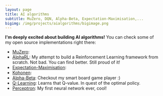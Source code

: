 ```yaml
---
layout: page
title: AI algorithms
subtitle: MuZero, DQN, Alpha-Beta, Expectation-Maximisation,...
bigimg: /img/projects/aialgorithms/bigimage.png
---
```


**I'm deeply excited about building AI algorithms!**
You can check some of my open source implementations right there:
- [MuZero](): 
- [AlphaRL](): My attempt to build a Reinforcement Learning framework from scratch. Not bad. You can find better. Still proud of it!
- [Expectation-Maximisation]():
- [Kohonen](): 
- [Alpha-Beta](): Checkout my smart board game player :)
- [Q-Learning](): Learns that Q-value. In quest of the optimal policy.
- [Perceptron](): My first neural network ever, cool!